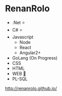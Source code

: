  # RenanRolo

* .Net :star:
* C# :star:
* Javascript
  * Node
  * React
  * Angular2+
* GoLang (On Progress)
* CSS
* HTML
* WEB :star2:
* PL-SQL

http://renanrolo.github.io/

